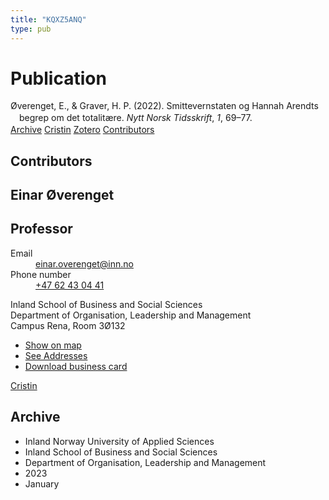 ```yaml
---
title: "KQXZ5ANQ"
type: pub
---
```

<h1>Publication</h1>
<article id="csl-bib-container-KQXZ5ANQ" class="csl-bib-container">
  <div class="csl-bib-body" style="line-height: 1.35; padding-left: 1em; text-indent:-1em;">
  <div class="csl-entry">&#xD8;verenget, E., &amp; Graver, H. P. (2022). Smittevernstaten og Hannah Arendts begrep om det totalit&#xE6;re. <i>Nytt Norsk Tidsskrift</i>, <i>1</i>, 69&#x2013;77.</div>
</div>
  <div class="csl-bib-buttons">
    <a href="#taxonomy-article-KQXZ5ANQ" class="csl-bib-button">Archive</a>
    <a href alt="Cristin URL" class="csl-bib-button">Cristin</a>
    <a href alt="Zotero URL" class="csl-bib-button">Zotero</a>
    <a href="#contributors-article-KQXZ5ANQ" class="csl-bib-button">Contributors</a>
  </div>
  <div id="csl-bib-meta-container-KQXZ5ANQ"></div>
</article>
<div id="csl-bib-meta-KQXZ5ANQ" class="csl-bib-meta">
  <article id="contributors-article-KQXZ5ANQ" class="contributors-article">
    <h1>Contributors</h1>
    <div class="personas">
<div class="vrtx-hinn-person-card">
<div class="photo">
<i class="lar la-user-circle missing-person"></i>
</div>
<div class="info">
<hgroup><h1>Einar Øverenget</h1>
<h2>Professor</h2>
</hgroup><dl>
<dt>Email</dt>
<dd>
<a href="mailto:einar.overenget@inn.no">einar.overenget@inn.no</a>
</dd>
<dt>Phone number</dt>
<dd><a href="tel:+4762430441">
+47 62 43 04 41
</a></dd>
</dl>
<p>
Inland School of Business and Social Sciences<br>
Department of Organisation, Leadership and Management<br>
Campus Rena,
Room 3Ø132
</p>
<ul class="vrtx-hinn-links">
<li><a href="https://www.google.com/maps?q=61.13620,11.37454">Show on map</a></li>
<li><a href="https://www.inn.no/english/find-an-employee/einar-overenget.html#vrtx-hinn-addresses">See Addresses</a></li>
<li><a href="https://www.inn.no/english/find-an-employee/einar-overenget.html?vrtx=vcf">Download business card</a></li>
</ul>
</div>
</div>
<a href="https://app.cristin.no/persons/show.jsf?id=602971" alt="Cristin URL" class="personas-cristin">Cristin</a>
</div>
  </article>
  <article id="taxonomy-article-KQXZ5ANQ" class="taxonomy-article">
    <h1>Archive</h1>
    <ul>
      <li>Inland Norway University of Applied Sciences</li>
      <li>Inland School of Business and Social Sciences</li>
      <li>Department of Organisation, Leadership and Management</li>
      <li>2023</li>
      <li>January</li>
    </ul>
  </article>
</div>
